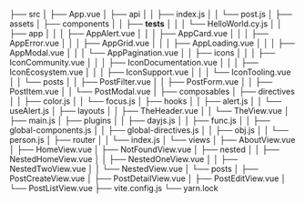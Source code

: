 ├── src
│   ├── App.vue
│   ├── api
│   │   ├── index.js
│   │   └── post.js
│   ├── assets
│   ├── components
│   │   ├── __tests__
│   │   │   └── HelloWorld.cy.js
│   │   ├── app
│   │   │   ├── AppAlert.vue
│   │   │   ├── AppCard.vue
│   │   │   ├── AppError.vue
│   │   │   ├── AppGrid.vue
│   │   │   ├── AppLoading.vue
│   │   │   ├── AppModal.vue
│   │   │   └── AppPagination.vue
│   │   ├── icons
│   │   │   ├── IconCommunity.vue
│   │   │   ├── IconDocumentation.vue
│   │   │   ├── IconEcosystem.vue
│   │   │   ├── IconSupport.vue
│   │   │   └── IconTooling.vue
│   │   └── posts
│   │       ├── PostFilter.vue
│   │       ├── PostForm.vue
│   │       ├── PostItem.vue
│   │       └── PostModal.vue
│   ├── composables
│   ├── directives
│   │   ├── color.js
│   │   └── focus.js
│   ├── hooks
│   │   ├── alert.js
│   │   └── useAlert.js
│   ├── layouts
│   │   ├── TheHeader.vue
│   │   └── TheView.vue
│   ├── main.js
│   ├── plugins
│   │   ├── dayjs.js
│   │   ├── func.js
│   │   ├── global-components.js
│   │   ├── global-directives.js
│   │   ├── obj.js
│   │   └── person.js
│   ├── router
│   │   └── index.js
│   └── views
│       ├── AboutView.vue
│       ├── HomeView.vue
│       ├── NotFoundView.vue
│       ├── nested
│       │   ├── NestedHomeView.vue
│       │   ├── NestedOneView.vue
│       │   ├── NestedTwoView.vue
│       │   └── NestedView.vue
│       └── posts
│           ├── PostCreateView.vue
│           ├── PostDetailView.vue
│           ├── PostEditView.vue
│           └── PostListView.vue
├── vite.config.js
└── yarn.lock